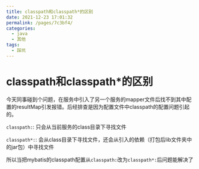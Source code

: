 ```yaml
---
title: classpath和classpath*的区别
date: 2021-12-23 17:01:32
permalink: /pages/7c3bf4/
categories: 
  - java
  - 其他
tags: 
  - 踩坑
---
```

# classpath和classpath*的区别


今天同事碰到个问题，在服务中引入了另一个服务的mapper文件后找不到其中配置的resultMap引发报错。后经排查是因为配置文件中classpath的配置问题引起的。

`classpath:`: 只会从当前服务的class目录下寻找文件

`classpath*:`: 会从class目录下寻找文件，还会从引入的依赖（打包后lib文件夹中的jar包）中寻找文件

所以当把mybatis的classpath配置从`classpath:`改为`classpath*:`后问题能解决了

